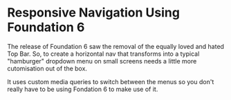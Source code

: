 # Responsive Navigation Using Foundation 6
The release of Foundation 6 saw the removal of the equally loved and hated Top Bar. So, to create a horizontal nav that transforms into a typical "hamburger" dropdown menu on small screens needs a little more cutomisation out of the box.

It uses custom media queries to switch between the menus so you don't really have to be using Fondation 6 to make use of it.